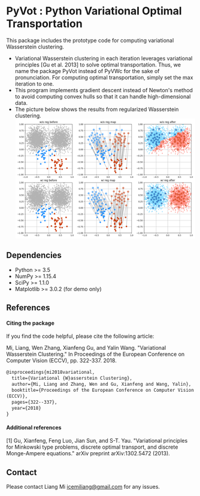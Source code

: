 # PyVot : Python Variational Optimal Transportation
This package includes the prototype code for computing variational Wasserstein clustering.

* Variational Wasserstein clustering in each iteration leverages variational principles [Gu et al. 2013] to solve optimal transportation. Thus, we name the package PyVot instead of PyVWc for the sake of pronunciation. For computing optimal transportation, simply set the max iteration to one.
* This program implements gradient descent instead of Newton's method to avoid computing convex hulls so that it can handle high-dimensional data. 
* The picture below shows the results from regularized Wasserstein clustering.
![alt text](data/rwm.png?raw=true "Demo of regularized Wasserstein means")


## Dependencies
* Python >= 3.5
* NumPy >= 1.15.4
* SciPy >= 1.1.0
* Matplotlib >= 3.0.2 (for demo only)

## References
#### Citing the package

If you find the code helpful, please cite the following article:

Mi, Liang, Wen Zhang, Xianfeng Gu, and Yalin Wang. "Variational Wasserstein Clustering." In Proceedings of the European Conference on Computer Vision (ECCV), pp. 322-337. 2018.
```
@inproceedings{mi2018variational,
  title={Variational {W}asserstein Clustering},
  author={Mi, Liang and Zhang, Wen and Gu, Xianfeng and Wang, Yalin},
  booktitle={Proceedings of the European Conference on Computer Vision (ECCV)},
  pages={322--337},
  year={2018}
}
```
#### Additional references

[1] Gu, Xianfeng, Feng Luo, Jian Sun, and S-T. Yau. "Variational principles for Minkowski type problems, discrete optimal transport, and discrete Monge-Ampere equations." arXiv preprint arXiv:1302.5472 (2013).

## Contact
Please contact Liang Mi icemiliang@gmail.com for any issues. 
